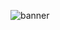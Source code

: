 ![banner](https://github.com/pubcafe/.github/assets/122026021/e71a31a4-f79a-43da-a474-0e5595683a7a)
